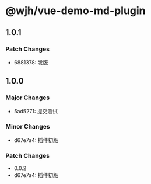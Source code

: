 # @wjh/vue-demo-md-plugin

## 1.0.1

### Patch Changes

- 6881378: 发版

## 1.0.0

### Major Changes

- 5ad5271: 提交测试

### Minor Changes

- d67e7a4: 插件初版

### Patch Changes

- 0.0.2
- d67e7a4: 插件初版
